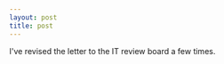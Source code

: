 ```yaml
---
layout: post
title: post 
---
```

<p>I've revised the letter to the IT review board a few times. </p>
